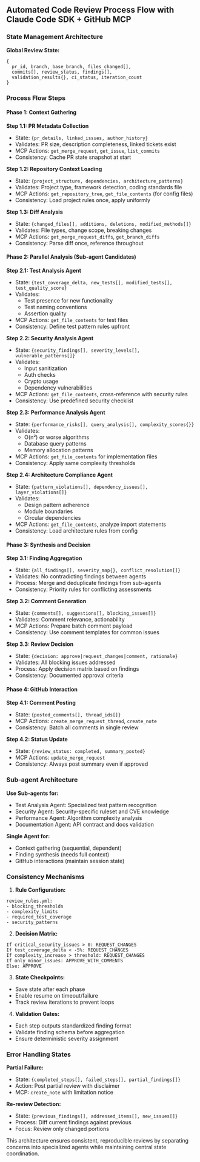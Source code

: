 ## Automated Code Review Process Flow with Claude Code SDK + GitHub MCP

### State Management Architecture

**Global Review State:**
```
{
  pr_id, branch, base_branch, files_changed[], 
  commits[], review_status, findings[], 
  validation_results{}, ci_status, iteration_count
}
```

### Process Flow Steps

#### Phase 1: Context Gathering
**Step 1.1: PR Metadata Collection**
- State: `{pr_details, linked_issues, author_history}`
- Validates: PR size, description completeness, linked tickets exist
- MCP Actions: `get_merge_request`, `get_issue`, `list_commits`
- Consistency: Cache PR state snapshot at start

**Step 1.2: Repository Context Loading**
- State: `{project_structure, dependencies, architecture_patterns}`
- Validates: Project type, framework detection, coding standards file
- MCP Actions: `get_repository_tree`, `get_file_contents` (for config files)
- Consistency: Load project rules once, apply uniformly

**Step 1.3: Diff Analysis**
- State: `{changed_files[], additions, deletions, modified_methods[]}`
- Validates: File types, change scope, breaking changes
- MCP Actions: `get_merge_request_diffs`, `get_branch_diffs`
- Consistency: Parse diff once, reference throughout

#### Phase 2: Parallel Analysis (Sub-agent Candidates)

**Step 2.1: Test Analysis Agent**
- State: `{test_coverage_delta, new_tests[], modified_tests[], test_quality_score}`
- Validates: 
  - Test presence for new functionality
  - Test naming conventions
  - Assertion quality
- MCP Actions: `get_file_contents` for test files
- Consistency: Define test pattern rules upfront

**Step 2.2: Security Analysis Agent**
- State: `{security_findings[], severity_levels[], vulnerable_patterns[]}`
- Validates:
  - Input sanitization
  - Auth checks
  - Crypto usage
  - Dependency vulnerabilities
- MCP Actions: `get_file_contents`, cross-reference with security rules
- Consistency: Use predefined security checklist

**Step 2.3: Performance Analysis Agent**
- State: `{performance_risks[], query_analysis[], complexity_scores{}}`
- Validates:
  - O(n²) or worse algorithms
  - Database query patterns
  - Memory allocation patterns
- MCP Actions: `get_file_contents` for implementation files
- Consistency: Apply same complexity thresholds

**Step 2.4: Architecture Compliance Agent**
- State: `{pattern_violations[], dependency_issues[], layer_violations[]}`
- Validates:
  - Design pattern adherence
  - Module boundaries
  - Circular dependencies
- MCP Actions: `get_file_contents`, analyze import statements
- Consistency: Load architecture rules from config

#### Phase 3: Synthesis and Decision

**Step 3.1: Finding Aggregation**
- State: `{all_findings[], severity_map{}, conflict_resolution[]}`
- Validates: No contradicting findings between agents
- Process: Merge and deduplicate findings from sub-agents
- Consistency: Priority rules for conflicting assessments

**Step 3.2: Comment Generation**
- State: `{comments[], suggestions[], blocking_issues[]}`
- Validates: Comment relevance, actionability
- MCP Actions: Prepare batch comment payload
- Consistency: Use comment templates for common issues

**Step 3.3: Review Decision**
- State: `{decision: approve|request_changes|comment, rationale}`
- Validates: All blocking issues addressed
- Process: Apply decision matrix based on findings
- Consistency: Documented approval criteria

#### Phase 4: GitHub Interaction

**Step 4.1: Comment Posting**
- State: `{posted_comments[], thread_ids[]}`
- MCP Actions: `create_merge_request_thread`, `create_note`
- Consistency: Batch all comments in single review

**Step 4.2: Status Update**
- State: `{review_status: completed, summary_posted}`
- MCP Actions: `update_merge_request`
- Consistency: Always post summary even if approved

### Sub-agent Architecture

**Use Sub-agents for:**
- Test Analysis Agent: Specialized test pattern recognition
- Security Agent: Security-specific ruleset and CVE knowledge  
- Performance Agent: Algorithm complexity analysis
- Documentation Agent: API contract and docs validation

**Single Agent for:**
- Context gathering (sequential, dependent)
- Finding synthesis (needs full context)
- GitHub interactions (maintain session state)

### Consistency Mechanisms

1. **Rule Configuration:**
```
review_rules.yml:
- blocking_thresholds
- complexity_limits  
- required_test_coverage
- security_patterns
```

2. **Decision Matrix:**
```
If critical_security_issues > 0: REQUEST_CHANGES
If test_coverage_delta < -5%: REQUEST_CHANGES  
If complexity_increase > threshold: REQUEST_CHANGES
If only_minor_issues: APPROVE_WITH_COMMENTS
Else: APPROVE
```

3. **State Checkpoints:**
- Save state after each phase
- Enable resume on timeout/failure
- Track review iterations to prevent loops

4. **Validation Gates:**
- Each step outputs standardized finding format
- Validate finding schema before aggregation
- Ensure deterministic severity assignment

### Error Handling States

**Partial Failure:**
- State: `{completed_steps[], failed_steps[], partial_findings[]}`
- Action: Post partial review with disclaimer
- MCP: `create_note` with limitation notice

**Re-review Detection:**
- State: `{previous_findings[], addressed_items[], new_issues[]}`
- Process: Diff current findings against previous
- Focus: Review only changed portions

This architecture ensures consistent, reproducible reviews by separating concerns into specialized agents while maintaining central state coordination.
